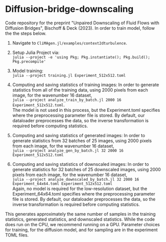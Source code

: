 # Diffusion-bridge-downscaling
Code repository for the preprint "Unpaired Downscaling of Fluid Flows with Diffusion Bridges", Bischoff &amp; Deck (2023).
In order to train model, follow the the steps below.

1. Navigate to `CliMAgen.jl/examples/context2dturbulence`.
2. Setup Julia Project via:</br>
`julia --project -e 'using Pkg; Pkg.instantiate(); Pkg.build(); Pkg.precompile'`

3. Model training:</br>
`julia --project training.jl Experiment_512x512.toml`

4. Computing and saving statistics of training images:
In order to generate statistics from all of the training data, using 2000 pixels from each image, for the wavenumber 16 dataset,</br>
`julia --project analyze_train_by_batch.jl 2000 16 Experiment_512x512.toml`.</br>
The model is not used in this process, but the Experiment.toml specifies where the preprocessing parameter file is stored. By default, our dataloader preprocesses the data, so the inverse transformation is required before computing statistics.

5. Computing and saving statistics of generated images:
In order to generate statistics from 32 batches of 25 images, using 2000 pixels from each image, for the wavenumber 16 dataset,</br>
`julia --project analyze_gen_by_batch.jl 32 2000 16 Experiment_512x512.toml`

6. Computing and saving statistics of downscaled images:
In order to generate statistics for 32 batches of 25 downscaled images, using 2000 pixels from each image, for the wavenumber 16 dataset,</br>
`julia --project analyze_downscaled_by_batch.jl 32 2000 16 Experiment_64x64.toml Experiment_512x512.toml`</br>
Again, no model is required for the low-resolution dataset, but the Experiment_64x64.toml specifies where the preprocessing parameter file is stored. By default, our dataloader preprocesses the data, so the inverse transformation is required before computing statistics.

This generates approximately the same number of samples in the training statistics, generated statistics, and downscaled statistics. While the code does run on the CPU, we recommend running on a GPU. Parameter choices for training, for the diffusion model, and for sampling are in the experiment TOML files.

